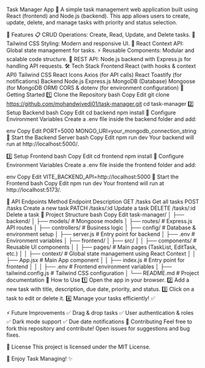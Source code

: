 Task Manager App 🚀
A simple task management web application built using React (frontend) and Node.js (backend). This app allows users to create, update, delete, and manage tasks with priority and status selection.

📌 Features
📋 CRUD Operations: Create, Read, Update, and Delete tasks.
🎨 Tailwind CSS Styling: Modern and responsive UI.
🎯 React Context API: Global state management for tasks.
⚡ Reusable Components: Modular and scalable code structure.
🔗 REST API: Node.js backend with Express.js for handling API requests.
🛠️ Tech Stack
Frontend
React (with hooks & context API)
Tailwind CSS
React Icons
Axios (for API calls)
React Toastify (for notifications)
Backend
Node.js
Express.js
MongoDB (Database)
Mongoose (for MongoDB ORM)
CORS & dotenv (for environment configuration)
🚀 Getting Started
1️⃣ Clone the Repository
bash
Copy
Edit
git clone https://github.com/mohandwivedi01/task-manager.git
cd task-manager
2️⃣ Setup Backend
bash
Copy
Edit
cd backend
npm install
🔹 Configure Environment Variables
Create a .env file inside the backend folder and add:

env
Copy
Edit
PORT=5000
MONGO_URI=your_mongodb_connection_string
🔹 Start the Backend Server
bash
Copy
Edit
npm run dev
Your backend will run at http://localhost:5000/.

3️⃣ Setup Frontend
bash
Copy
Edit
cd frontend
npm install
🔹 Configure Environment Variables
Create a .env file inside the frontend folder and add:

env
Copy
Edit
VITE_BACKEND_API=http://localhost:5000
🔹 Start the Frontend
bash
Copy
Edit
npm run dev
Your frontend will run at http://localhost:5173/.

📡 API Endpoints
Method	Endpoint	Description
GET	/tasks	Get all tasks
POST	/tasks	Create a new task
PATCH	/tasks/:id	Update a task
DELETE	/tasks/:id	Delete a task
📂 Project Structure
bash
Copy
Edit
task-manager/
│
├── backend/
│   ├── models/         # Mongoose models
│   ├── routes/         # Express.js API routes
│   ├── controllers/    # Business logic
│   ├── config/         # Database & environment setup
│   ├── server.js       # Entry point for backend
│   ├── .env            # Environment variables
│
├── frontend/
│   ├── src/
│   │   ├── components/ # Reusable UI components
│   │   ├── pages/      # Main pages (TaskList, EditTask, etc.)
│   │   ├── context/    # Global state management using React Context
│   │   ├── App.jsx     # Main App component
│   │   ├── index.js    # Entry point for frontend
│   │
│   ├── .env            # Frontend environment variables
│   ├── tailwind.config.js  # Tailwind CSS configuration
│
└── README.md           # Project documentation
🎯 How to Use
1️⃣ Open the app in your browser.
2️⃣ Add a new task with title, description, due date, priority, and status.
3️⃣ Click on a task to edit or delete it.
4️⃣ Manage your tasks efficiently! ✅

⚡ Future Improvements
✅ Drag & drop tasks
✅ User authentication & roles
✅ Dark mode support
✅ Due date notifications
🤝 Contributing
Feel free to fork this repository and contribute! Open issues for suggestions and bug fixes.

📜 License
This project is licensed under the MIT License.

🚀 Enjoy Task Managing! ✨








